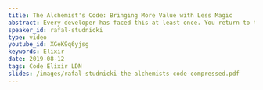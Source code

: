 ```yaml
---
title: The Alchemist's Code: Bringing More Value with Less Magic
abstract: Every developer has faced this at least once. You return to the code you wrote some time ago and you have no idea what it does. This can be frustrating, especially if said code has just crashed in production. But there is a way of designing applications so they are approachable, even upon first reading. The approach Rafal presents can make software more valuable to customers, allowing for quick response to change. It also benefits other developers, who can easily intuit how to put new features in place.
speaker_id: rafal-studnicki
type: video
youtube_id: XGeK9q6yjsg
keywords: Elixir
date: 2019-08-12
tags: Code Elixir LDN
slides: /images/rafal-studnicki-the-alchemists-code-compressed.pdf
---
```


